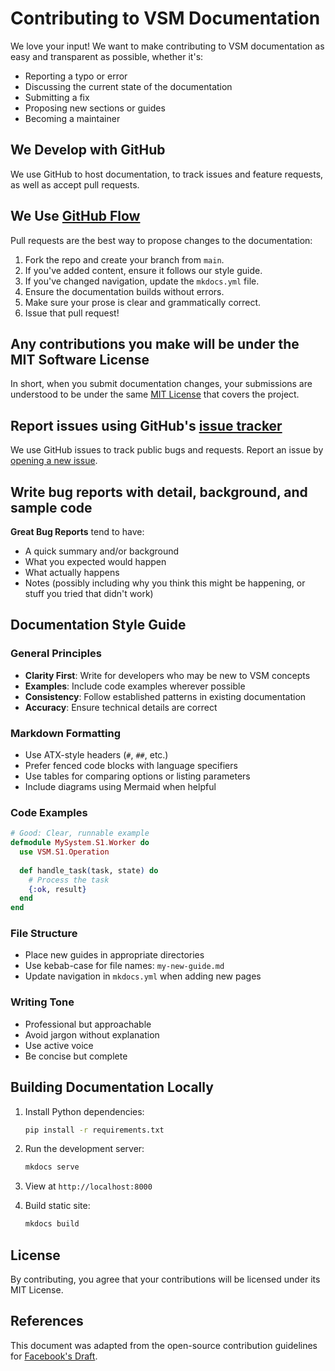 # Contributing to VSM Documentation

We love your input! We want to make contributing to VSM documentation as easy and transparent as possible, whether it's:

- Reporting a typo or error
- Discussing the current state of the documentation
- Submitting a fix
- Proposing new sections or guides
- Becoming a maintainer

## We Develop with GitHub

We use GitHub to host documentation, to track issues and feature requests, as well as accept pull requests.

## We Use [GitHub Flow](https://guides.github.com/introduction/flow/index.html)

Pull requests are the best way to propose changes to the documentation:

1. Fork the repo and create your branch from `main`.
2. If you've added content, ensure it follows our style guide.
3. If you've changed navigation, update the `mkdocs.yml` file.
4. Ensure the documentation builds without errors.
5. Make sure your prose is clear and grammatically correct.
6. Issue that pull request!

## Any contributions you make will be under the MIT Software License

In short, when you submit documentation changes, your submissions are understood to be under the same [MIT License](LICENSE) that covers the project.

## Report issues using GitHub's [issue tracker](https://github.com/viable-systems/vsm-docs/issues)

We use GitHub issues to track public bugs and requests. Report an issue by [opening a new issue](https://github.com/viable-systems/vsm-docs/issues/new).

## Write bug reports with detail, background, and sample code

**Great Bug Reports** tend to have:

- A quick summary and/or background
- What you expected would happen
- What actually happens
- Notes (possibly including why you think this might be happening, or stuff you tried that didn't work)

## Documentation Style Guide

### General Principles

- **Clarity First**: Write for developers who may be new to VSM concepts
- **Examples**: Include code examples wherever possible
- **Consistency**: Follow established patterns in existing documentation
- **Accuracy**: Ensure technical details are correct

### Markdown Formatting

- Use ATX-style headers (`#`, `##`, etc.)
- Prefer fenced code blocks with language specifiers
- Use tables for comparing options or listing parameters
- Include diagrams using Mermaid when helpful

### Code Examples

```elixir
# Good: Clear, runnable example
defmodule MySystem.S1.Worker do
  use VSM.S1.Operation
  
  def handle_task(task, state) do
    # Process the task
    {:ok, result}
  end
end
```

### File Structure

- Place new guides in appropriate directories
- Use kebab-case for file names: `my-new-guide.md`
- Update navigation in `mkdocs.yml` when adding new pages

### Writing Tone

- Professional but approachable
- Avoid jargon without explanation
- Use active voice
- Be concise but complete

## Building Documentation Locally

1. Install Python dependencies:
   ```bash
   pip install -r requirements.txt
   ```

2. Run the development server:
   ```bash
   mkdocs serve
   ```

3. View at `http://localhost:8000`

4. Build static site:
   ```bash
   mkdocs build
   ```

## License

By contributing, you agree that your contributions will be licensed under its MIT License.

## References

This document was adapted from the open-source contribution guidelines for [Facebook's Draft](https://github.com/facebook/draft-js/blob/master/CONTRIBUTING.md).
